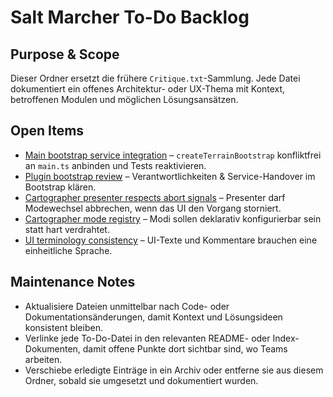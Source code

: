 # Salt Marcher To-Do Backlog

## Purpose & Scope
Dieser Ordner ersetzt die frühere `Critique.txt`-Sammlung. Jede Datei dokumentiert ein offenes Architektur- oder UX-Thema mit Kontext, betroffenen Modulen und möglichen Lösungsansätzen.

## Open Items
- [Main bootstrap service integration](main-bootstrap-service-integration.md) – `createTerrainBootstrap` konfliktfrei an `main.ts` anbinden und Tests reaktivieren.
- [Plugin bootstrap review](plugin-bootstrap-review.md) – Verantwortlichkeiten & Service-Handover im Bootstrap klären.
- [Cartographer presenter respects abort signals](cartographer-presenter-abort-handling.md) – Presenter darf Modewechsel abbrechen, wenn das UI den Vorgang storniert.
- [Cartographer mode registry](cartographer-mode-registry.md) – Modi sollen deklarativ konfigurierbar sein statt hart verdrahtet.
- [UI terminology consistency](ui-terminology-consistency.md) – UI-Texte und Kommentare brauchen eine einheitliche Sprache.

## Maintenance Notes
- Aktualisiere Dateien unmittelbar nach Code- oder Dokumentationsänderungen, damit Kontext und Lösungsideen konsistent bleiben.
- Verlinke jede To-Do-Datei in den relevanten README- oder Index-Dokumenten, damit offene Punkte dort sichtbar sind, wo Teams arbeiten.
- Verschiebe erledigte Einträge in ein Archiv oder entferne sie aus diesem Ordner, sobald sie umgesetzt und dokumentiert wurden.

